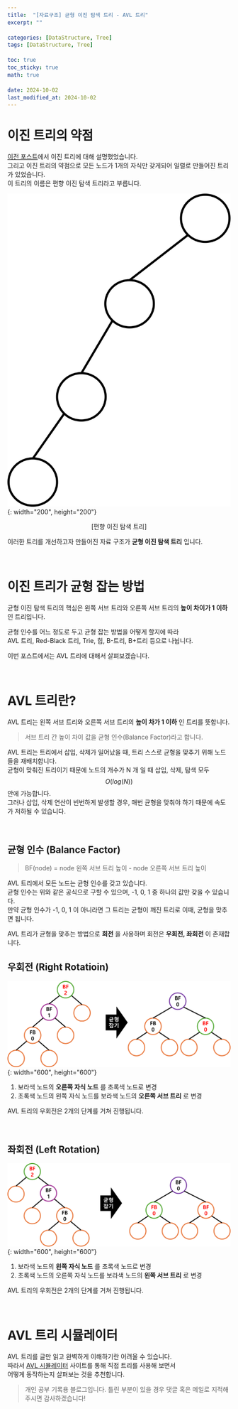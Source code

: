 ```yaml
---
title:  "[자료구조] 균형 이진 탐색 트리 - AVL 트리"
excerpt: ""

categories: [DataStructure, Tree]
tags: [DataStructure, Tree]

toc: true
toc_sticky: true
math: true
 
date: 2024-10-02
last_modified_at: 2024-10-02
---
```


# 이진 트리의 약점

[이전 포스트](https://mgcllee.github.io/posts/BinaryTree/)에서 이진 트리에 대해 설명했었습니다.  
그리고 이진 트리의 약점으로 모든 노드가 1개의 자식만 갖게되어 일렬로 만들어진 트리가 있었습니다.  
이 트리의 이름은 편향 이진 탐색 트리라고 부릅니다.  

![BT01](/assets/img/DataStructure/BinaryTree_01.png){: width="200", height="200"}  

<center>[편향 이진 탐색 트리]</center>

이러한 트리를 개선하고자 만들어진 자료 구조가 **균형 이진 탐색 트리** 입니다.  

<br/>

# 이진 트리가 균형 잡는 방법

균형 이진 탐색 트리의 핵심은 왼쪽 서브 트리와 오른쪽 서브 트리의 **높이 차이가 1 이하** 인 트리입니다.  

균형 인수를 어느 정도로 두고 균형 잡는 방법을 어떻게 할지에 따라  
AVL 트리, Red-Black 트리, Trie, 힙, B-트리, B+트리 등으로 나뉩니다.  

이번 포스트에서는 AVL 트리에 대해서 살펴보겠습니다.  

<br/>

# AVL 트리란?

AVL 트리는 왼쪽 서브 트리와 오른쪽 서브 트리의 **높이 차가 1 이하** 인 트리를 뜻합니다.  
> 서브 트리 간 높이 차이 값을 균형 인수(Balance Factor)라고 합니다.  

AVL 트리는 트리에서 삽입, 삭제가 일어났을 때, 트리 스스로 균형을 맞추기 위해 노드들을 재배치합니다.  
균형이 맞춰진 트리이기 때문에 노드의 개수가 N 개 일 때 삽입, 삭제, 탐색 모두 $$O(log(N))$$ 안에 가능합니다.  
그러나 삽입, 삭제 연산이 빈번하게 발생할 경우, 매번 균형을 맞춰야 하기 때문에 속도가 저하될 수 있습니다.  

<br/>

## 균형 인수 (Balance Factor)

> BF(node) = node 왼쪽 서브 트리 높이 - node 오른쪽 서브 트리 높이  

AVL 트리에서 모든 노드는 균형 인수를 갖고 있습니다.  
균형 인수는 위와 같은 공식으로 구할 수 있으며, -1, 0, 1 중 하나의 값만 갖을 수 있습니다.  
만약 균형 인수가 -1, 0, 1 이 아니라면 그 트리는 균형이 깨진 트리로 이때, 균형을 맞추면 됩니다.  

AVL 트리가 균형을 맞추는 방법으로 **회전** 을 사용하며 회전은 **우회전, 좌회전** 이 존재합니다.  

## 우회전 (Right Rotatioin)

![AVL01](/assets/img/DataStructure/AVL_01.png){: width="600", height="600"}

1. 보라색 노드의 **오른쪽 자식 노드** 를 초록색 노드로 변경  
2. 초록색 노드의 왼쪽 자식 노드를 보라색 노드의 **오른쪽 서브 트리** 로 변경  

AVL 트리의 우회전은 2개의 단계를 거쳐 진행됩니다.  

<br/>

## 좌회전 (Left Rotation)

![AVL02](/assets/img/DataStructure/AVL_02.png){: width="600", height="600"}

1. 보라색 노드의 **왼쪽 자식 노드** 를 초록색 노드로 변경  
2. 초록색 노드의 오른쪽 자식 노드를 보라색 노드의 **왼쪽 서브 트리** 로 변경  

AVL 트리의 우회전은 2개의 단계를 거쳐 진행됩니다.  

<br/>

# AVL 트리 시뮬레이터

AVL 트리를 글만 읽고 완벽하게 이해하기란 어려울 수 있습니다.  
따라서 [AVL 시뮬레이터](https://www.cs.usfca.edu/~galles/visualization/AVLtree.html) 사이트를 통해 직접 트리를 사용해 보면서  
어떻게 동작하는지 살펴보는 것을 추천합니다.  

> 개인 공부 기록용 블로그입니다. 틀린 부분이 있을 경우 댓글 혹은 메일로 지적해주시면 감사하겠습니다! 
